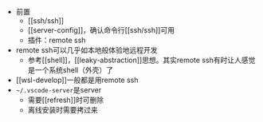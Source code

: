 - 前置
  - [[ssh/ssh]]
  - [[server-config]]，确认命令行[[ssh/ssh]]可用
  - 插件：remote ssh
- remote ssh可以几乎如本地般体验地远程开发
  - 参考[[shell]]，[[leaky-abstraction]]思想。其实remote ssh有时让人感觉是一个系统shell（外壳）了
- [[wsl-develop]]一般都是用remote ssh
- `~/.vscode-server`是server
  - 需要[[refresh]]时可删除
  - 离线安装时需要拷过来